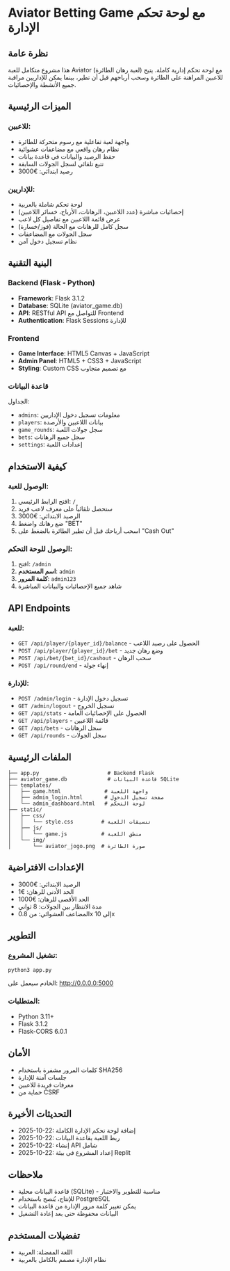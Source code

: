 # Aviator Betting Game مع لوحة تحكم الإدارة

## نظرة عامة
هذا مشروع متكامل للعبة Aviator (لعبة رهان الطائرة) مع لوحة تحكم إدارية كاملة. يتيح للاعبين المراهنة على الطائرة وسحب أرباحهم قبل أن تطير، بينما يمكن للإداريين مراقبة جميع الأنشطة والإحصائيات.

## الميزات الرئيسية

### للاعبين:
- واجهة لعبة تفاعلية مع رسوم متحركة للطائرة
- نظام رهان واقعي مع مضاعفات عشوائية
- حفظ الرصيد والبيانات في قاعدة بيانات
- تتبع تلقائي لسجل الجولات السابقة
- رصيد ابتدائي: €3000

### للإداريين:
- لوحة تحكم شاملة بالعربية
- إحصائيات مباشرة (عدد اللاعبين، الرهانات، الأرباح، خسائر اللاعبين)
- عرض قائمة اللاعبين مع تفاصيل كل لاعب
- سجل كامل للرهانات مع الحالة (فوز/خسارة)
- سجل الجولات مع المضاعفات
- نظام تسجيل دخول آمن

## البنية التقنية

### Backend (Flask - Python)
- **Framework**: Flask 3.1.2
- **Database**: SQLite (aviator_game.db)
- **API**: RESTful API للتواصل مع Frontend
- **Authentication**: Flask Sessions للإدارة

### Frontend
- **Game Interface**: HTML5 Canvas + JavaScript
- **Admin Panel**: HTML5 + CSS3 + JavaScript
- **Styling**: Custom CSS مع تصميم متجاوب

### قاعدة البيانات
الجداول:
- `admins`: معلومات تسجيل دخول الإداريين
- `players`: بيانات اللاعبين والأرصدة
- `game_rounds`: سجل جولات اللعبة
- `bets`: سجل جميع الرهانات
- `settings`: إعدادات اللعبة

## كيفية الاستخدام

### الوصول للعبة:
1. افتح الرابط الرئيسي: `/`
2. ستحصل تلقائياً على معرف لاعب فريد
3. الرصيد الابتدائي: €3000
4. ضع رهانك واضغط "BET"
5. اسحب أرباحك قبل أن تطير الطائرة بالضغط على "Cash Out"

### الوصول للوحة التحكم:
1. افتح: `/admin`
2. **اسم المستخدم**: `admin`
3. **كلمة المرور**: `admin123`
4. شاهد جميع الإحصائيات والبيانات المباشرة

## API Endpoints

### للعبة:
- `GET /api/player/{player_id}/balance` - الحصول على رصيد اللاعب
- `POST /api/player/{player_id}/bet` - وضع رهان جديد
- `POST /api/bet/{bet_id}/cashout` - سحب الرهان
- `POST /api/round/end` - إنهاء جولة

### للإدارة:
- `POST /admin/login` - تسجيل دخول الإدارة
- `GET /admin/logout` - تسجيل الخروج
- `GET /api/stats` - الحصول على الإحصائيات العامة
- `GET /api/players` - قائمة اللاعبين
- `GET /api/bets` - سجل الرهانات
- `GET /api/rounds` - سجل الجولات

## الملفات الرئيسية

```
├── app.py                      # Backend Flask
├── aviator_game.db             # قاعدة البيانات SQLite
├── templates/
│   ├── game.html              # واجهة اللعبة
│   ├── admin_login.html       # صفحة تسجيل الدخول
│   └── admin_dashboard.html   # لوحة التحكم
├── static/
│   ├── css/
│   │   └── style.css         # تنسيقات اللعبة
│   ├── js/
│   │   └── game.js           # منطق اللعبة
│   └── img/
│       └── aviator_jogo.png  # صورة الطائرة
```

## الإعدادات الافتراضية
- الرصيد الابتدائي: €3000
- الحد الأدنى للرهان: €1
- الحد الأقصى للرهان: €1000
- مدة الانتظار بين الجولات: 8 ثواني
- المضاعف العشوائي: من 0.8x إلى 10x

## التطوير

### تشغيل المشروع:
```bash
python3 app.py
```
الخادم سيعمل على: http://0.0.0.0:5000

### المتطلبات:
- Python 3.11+
- Flask 3.1.2
- Flask-CORS 6.0.1

## الأمان
- كلمات المرور مشفرة باستخدام SHA256
- جلسات آمنة للإدارة
- معرفات فريدة للاعبين
- حماية من CSRF

## التحديثات الأخيرة
- 2025-10-22: إضافة لوحة تحكم الإدارة الكاملة
- 2025-10-22: ربط اللعبة بقاعدة البيانات
- 2025-10-22: إنشاء API شامل
- 2025-10-22: إعداد المشروع في بيئة Replit

## ملاحظات
- قاعدة البيانات محلية (SQLite) - مناسبة للتطوير والاختبار
- للإنتاج، يُنصح باستخدام PostgreSQL
- يمكن تغيير كلمة مرور الإدارة من قاعدة البيانات
- البيانات محفوظة حتى بعد إعادة التشغيل

## تفضيلات المستخدم
- اللغة المفضلة: العربية
- نظام الإدارة مصمم بالكامل بالعربية
